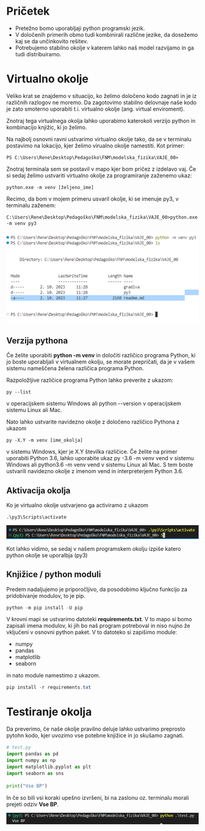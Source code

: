 # Pričetek 

- Pretežno bomo uporabljaji python programski jezik.
- V določenih primerih obmo tudi kombinirali različne jezike, da dosežemo kaj se da unčinkovito rešitev.
- Potrebujemo stabilno okolje v katerem lahko naš model razvijamo in ga tudi distribuiramo.

# Virtualno okolje

Veliko krat se znajdemo v situacijo, ko želimo določeno kodo zagnati in je iz različnih razlogov ne moremo. Da zagotovimo stabilno delovnaje naše kodo je zato smoterno uporabiti t.i. virtualno okolje (ang. virtual enviroment).

Znotraj tega virtualnega okolja lahko uporabimo katerokoli verzijo python in kombinacijo knjižic, ki jo želimo. 

Na najbolj osnovni ravni ustvarimo virtualno okolje tako, da se v terminalu postavimo na lokacijo, kjer želimo virualno okolje namestiti.
Kot primer:

```Terminal
PS C:\Users\Rene\Desktop\Pedagoško\FNM\modelska_fizika\VAJE_00> 
```

Znotraj terminala sem se postavil v mapo kjer bom pričez z izdelavo vaj. Če si sedaj želimo ustvariti virtualno okolje za programiranje zaženemo ukaz:

```Terminal
python.exe -m venv [željeno_ime]
```

Recimo, da bom v mojem primeru usvaril okolje, ki se imenuje py3, v terminalu zaženem:

```Terminal
C:\Users\Rene\Desktop\Pedagoško\FNM\modelska_fizika\VAJE_00>python.exe -m venv py3
```

![Alt text](gradiva/image.png)


## Verzija pythona

Če želite uporabiti **python -m venv** in določiti različico programa Python, ki jo boste uporabljali v virtualnem okolju, se morate prepričati, da je v vašem sistemu nameščena želena različica programa Python.

Razpoložljive različice programa Python lahko preverite z ukazom:
```
py --list
```
v operacijskem sistemu Windows ali python --version v operacijskem sistemu Linux ali Mac. 

Nato lahko ustvarite navidezno okolje z določeno različico Pythona z ukazom 

```
py -X.Y -m venv [ime_okolja]
```
v sistemu Windows, kjer je X.Y številka različice. Če želite na primer uporabiti Python 3.6, lahko uporabite ukaz py -3.6 -m venv vend v sistemu Windows ali python3.6 -m venv vend v sistemu Linux ali Mac. S tem boste ustvarili navidezno okolje z imenom vend in interpreterjem Python 3.6.

## Aktivacija okolja

Ko je virtualno okolje ustvarjeno ga activiramo z ukazom
```Terminal
.\py3\Scripts\activate
```
![Alt text](gradiva/aktivate.png)

Kot lahko vidimo, se sedaj v našem programskem okolju izpiše katero python okolje se uporalbja (py3)

## Knjižice / python moduli

Predem nadaljujemo je priporočljivo, da posodobimo ključno funkcijo za pridobivanje modulov, to je pip.

```PowerShell
python -m pip install -U pip
```

V krovni mapi se ustvarimo datoteki **requirements.txt**. V to mapo si bomo zapisali imena modulov, ki jih bo naš program potreboval in niso nujno že vključeni v osnovni python paket. V to datoteko si zapišimo module:

- numpy
- pandas
- matplotlib
- seaborn

in nato module namestimo z ukazom.

```PowerShell
pip install -r requirements.txt
```

# Testiranje okolja

Da preverimo, če naše okolje pravilno deluje lahko ustvarimo preprosto pytohn kodo, kjer uvozimo vse potebne knjižice in jo skušamo zagnati.

```Python
# test.py
import pandas as pd
import numpy as np
import matplotlib.pyplot as plt
import seaborn as sns

print("Vse BP")
```

In če so bili vsi koraki upešno izvršeni, bi na zaslonu oz. terminalu morali prejeti odziv **Vse BP**.

![Alt text](gradiva/odziv.png)


